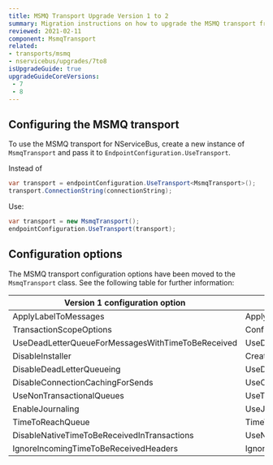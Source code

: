 ```yaml
---
title: MSMQ Transport Upgrade Version 1 to 2
summary: Migration instructions on how to upgrade the MSMQ transport from version 1 to 2.
reviewed: 2021-02-11
component: MsmqTransport
related:
- transports/msmq
- nservicebus/upgrades/7to8
isUpgradeGuide: true
upgradeGuideCoreVersions:
 - 7
 - 8
---
```


## Configuring the MSMQ transport

To use the MSMQ transport for NServiceBus, create a new instance of `MsmqTransport` and pass it to `EndpointConfiguration.UseTransport`.

Instead of

```csharp
var transport = endpointConfiguration.UseTransport<MsmqTransport>();
transport.ConnectionString(connectionString);
```

Use:

```csharp
var transport = new MsmqTransport();
endpointConfiguration.UseTransport(transport);
```

## Configuration options

The MSMQ transport configuration options have been moved to the `MsmqTransport` class. See the following table for further information:

| Version 1 configuration option | Version 2 configuration option |
| --- | --- |
| ApplyLabelToMessages | ApplyCustomLabelToOutgoingMessages |
| TransactionScopeOptions | ConfigureTransactionScope |
| UseDeadLetterQueueForMessagesWithTimeToBeReceived | UseDeadLetterQueueForMessagesWithTimeToBeReceived |
| DisableInstaller | CreateQueues |
| DisableDeadLetterQueueing | UseDeadLetterQueue |
| DisableConnectionCachingForSends | UseConnectionCache |
| UseNonTransactionalQueues | UseTransactionalQueues |
| EnableJournaling | UseJournalQueue |
| TimeToReachQueue | TimeToReachQueue |
| DisableNativeTimeToBeReceivedInTransactions | UseNonNativeTimeToBeReceivedInTransactions |
| IgnoreIncomingTimeToBeReceivedHeaders | IgnoreIncomingTimeToBeReceivedHeaders |